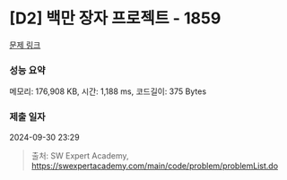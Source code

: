 # [D2] 백만 장자 프로젝트 - 1859 

[문제 링크](https://swexpertacademy.com/main/code/problem/problemDetail.do?contestProbId=AV5LrsUaDxcDFAXc) 

### 성능 요약

메모리: 176,908 KB, 시간: 1,188 ms, 코드길이: 375 Bytes

### 제출 일자

2024-09-30 23:29



> 출처: SW Expert Academy, https://swexpertacademy.com/main/code/problem/problemList.do